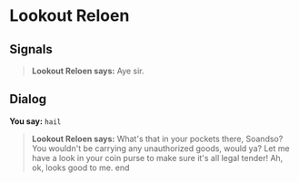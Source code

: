 # Lookout Reloen
## Signals

>**Lookout Reloen says:** Aye sir.
## Dialog

**You say:** `hail`



>**Lookout Reloen says:** What's that in your pockets there, Soandso? You wouldn't be carrying any unauthorized goods, would ya? Let me have a look in your coin purse to make sure it's all legal tender! Ah, ok, looks good to me.
end
